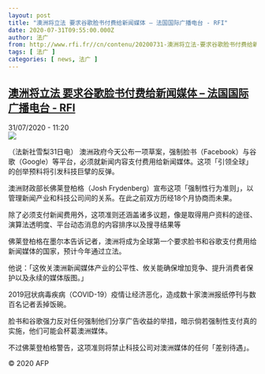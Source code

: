 ```yaml
---
layout: post
title: "澳洲将立法 要求谷歌脸书付费给新闻媒体 – 法国国际广播电台 - RFI"
date: 2020-07-31T09:55:00.000Z
author: 法广
from: http://www.rfi.fr//cn/contenu/20200731-澳洲将立法-要求谷歌脸书付费给新闻媒体
tags: [ 法广 ]
categories: [ news, 法广 ]
---
```

<!--1596189300000-->
[澳洲将立法 要求谷歌脸书付费给新闻媒体 – 法国国际广播电台 - RFI](http://www.rfi.fr//cn/contenu/20200731-%E6%BE%B3%E6%B4%B2%E5%B0%86%E7%AB%8B%E6%B3%95-%E8%A6%81%E6%B1%82%E8%B0%B7%E6%AD%8C%E8%84%B8%E4%B9%A6%E4%BB%98%E8%B4%B9%E7%BB%99%E6%96%B0%E9%97%BB%E5%AA%92%E4%BD%93)
------

<div>
<div>31/07/2020 - 11:20</div><img src="https://s.rfi.fr/media/display/16ece568-d312-11ea-98d5-005056a964fe/w:310/p:16x9/int0013b.200731172004.jpg"><div class="t-content__body u-clearfix"><div class="m-interstitial"></div><p>（法新社雪梨31日电）    澳洲政府今天公布一项草案，强制脸书（Facebook）与谷歌（Google）等平台，必须就新闻内容支付费用给新闻媒体。这项「引领全球」的创举预料将引发科技巨擘的反弹。</p><p>    澳洲财政部长佛莱登柏格（Josh Frydenberg）宣布这项「强制性行为准则」，以管理新闻产业和科技公司间的关系。在此之前双方历经18个月协商而未果。</p><p>    除了必须支付新闻费用外，这项准则还涵盖诸多议题，像是取得用户资料的途径、演算法透明度、平台动态消息的内容排序以及搜寻结果等</p><p>    佛莱登柏格在墨尔本告诉记者，澳洲将成为全球第一个要求脸书和谷歌支付费用给新闻媒体的国家，预计今年通过立法。</p><p>    他说：「这攸关澳洲新闻媒体产业的公平性、攸关能确保增加竞争、提升消费者保护以及永续的媒体版图。」</p><p>    2019冠状病毒疾病（COVID-19）疫情让经济恶化，造成数十家澳洲报纸停刊与数百名记者丢掉饭碗。</p><p>    脸书和谷歌强力反对任何强制他们分享广告收益的举措，暗示倘若强制性支付真的实施，他们可能会杯葛澳洲媒体。</p><p>    不过佛莱登柏格警告，这项准则将禁止科技公司对澳洲媒体的任何「差别待遇」。</p><p class="t-copyright">© 2020 AFP</p>        </div>
</div>
